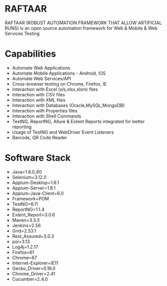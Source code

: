 # RAFTAAR

RAFTAAR (ROBUST AUTOMATION FRAMEWORK THAT ALLOW ARTIFICIAL RUNS) is an open source automation framework for Web & Mobile & Web Services Testing 

# Capabilities

 - Automate Web Applications
 - Automate Mobile Applications - Android, iOS
 - Automate Web Services/API
 - Cross-browser testing on Chrome, Firefox, IE
 - Interaction with Excel (xls,xlsx,xlsm) files
 - Interaction with CSV files
 - Interaction with XML files
 - Interaction with Databases (Oracle,MySQL,MongoDB)
 - Interaction with Properties files
 - Interaction with Shell Commands
  - TestNG, ReportNG, Allure & Extent Reports integrated for better reporting
  - Usage of TestNG and WebDriver Event Listeners
 - Barcode, QR Code Reader
 

# Software Stack

- Java=1.8.0_60
- Selenium=3.12.0
- Appium-Desktop=1.6.1
- Appium-Server=1.8.1
- Appium-Java-Client=6.0
- Framework=POM
- TestNG=6.11
- ReportNG=1.1.4
- Extent_Report=3.0.6
- Maven=3.3.3
- Jenkins=2.56
- Grid=2.53.1
- Rest_Assured=3.0.3
- poi=3.13
- Log4j=1.2.17
- Firefox=61
- Chrome=67
- Internet-Explorer=IE11
- Gecko_Driver=0.16.0
- Chrome_Driver=2.41
- Cucumber=2.4.0
